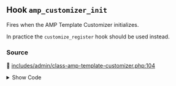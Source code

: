 ## Hook `amp_customizer_init`


Fires when the AMP Template Customizer initializes.

In practice the `customize_register` hook should be used instead.

### Source

:link: [includes/admin/class-amp-template-customizer.php:104](../../includes/admin/class-amp-template-customizer.php#L104)

<details>
<summary>Show Code</summary>

```php
do_action( 'amp_customizer_init', $self );
```

</details>
